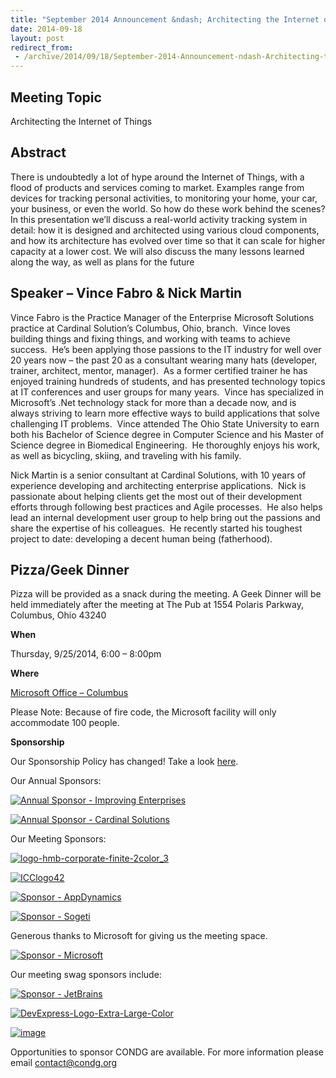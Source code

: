 ```yaml
---
title: "September 2014 Announcement &ndash; Architecting the Internet of Things"
date: 2014-09-18
layout: post
redirect_from:
 - /archive/2014/09/18/September-2014-Announcement-ndash-Architecting-the-Internet-of-Things.aspx
---
```


## Meeting Topic

Architecting the Internet of Things

## Abstract

There is undoubtedly a lot of hype around the Internet of Things, with a flood of products and services coming to market. Examples range from devices for tracking personal activities, to monitoring your home, your car, your business, or even the world. So how do these work behind the scenes? In this presentation we’ll discuss a real-world activity tracking system in detail: how it is designed and architected using various cloud components, and how its architecture has evolved over time so that it can scale for higher capacity at a lower cost. We will also discuss the many lessons learned along the way, as well as plans for the future

## Speaker – Vince Fabro &amp; Nick Martin

Vince Fabro is the Practice Manager of the Enterprise Microsoft Solutions practice at Cardinal Solution’s Columbus, Ohio, branch.  Vince loves building things and fixing things, and working with teams to achieve success.  He’s been applying those passions to the IT industry for well over 20 years now – the past 20 as a consultant wearing many hats (developer, trainer, architect, mentor, manager).  As a former certified trainer he has enjoyed training hundreds of students, and has presented technology topics at IT conferences and user groups for many years.  Vince has specialized in Microsoft’s .Net technology stack for more than a decade now, and is always striving to learn more effective ways to build applications that solve challenging IT problems.  Vince attended The Ohio State University to earn both his Bachelor of Science degree in Computer Science and his Master of Science degree in Biomedical Engineering.  He thoroughly enjoys his work, as well as bicycling, skiing, and traveling with his family.

Nick Martin is a senior consultant at Cardinal Solutions, with 10 years of experience developing and architecting enterprise applications.  Nick is passionate about helping clients get the most out of their development efforts through following best practices and Agile processes.  He also helps lead an internal development user group to help bring out the passions and share the expertise of his colleagues.  He recently started his toughest project to date: developing a decent human being (fatherhood).

## Pizza/Geek Dinner

Pizza will be provided as a snack during the meeting. A Geek Dinner will be held immediately after the meeting at The Pub at 1554 Polaris Parkway,      
Columbus, Ohio 43240

**When**

Thursday, 9/25/2014, 6:00 – 8:00pm

**Where**

[Microsoft Office – Columbus](http://maps.google.com/maps?f=q&amp;hl=en&amp;q=8800+Lyra+Dr.+Columbus,+OH+43240&amp;om=1)

Please Note: Because of fire code, the Microsoft facility will only accommodate 100 people.

**Sponsorship**

Our Sponsorship Policy has changed! Take a look [here](http://www.condg.org/documents/Sponsorship%20Policy.pdf).

Our Annual Sponsors:

[![Annual Sponsor - Improving Enterprises](http://condg.org/images/condg_org/Windows-Live-Writer/January-2013-Meeting-Announcement--_DBCD/clip_image0013_836cae65-6416-43f8-9634-cdf52c5f00a8.jpg "Annual Sponsor - Improving Enterprises")](http://www.improvingenterprises.com)

[![Annual Sponsor - Cardinal Solutions](http://condg.org/images/condg_org/Windows-Live-Writer/April-2013-Meeting-Announcement---MSMQ-a_B4CC/cardinal_color_tagline3_aa7a59d8-6af9-4071-a3c6-715999b671b0.jpg "Annual Sponsor - Cardinal Solutions")](http://www.cardinalsolutions.com)

Our Meeting Sponsors:

[![logo-hmb-corporate-finite-2color_3](http://condg.org/images/condg_org/WindowsLiveWriter/May2014MeetingAnnouncementRepositoryandS_123F5/logo-hmb-corporate-finite-2color_3_3.png "logo-hmb-corporate-finite-2color_3")](http://hmbnet.com)

[![ICClogo42](http://condg.org/images/condg_org/Windows-Live-Writer/February-2014-Meeting-Announcement_A431/ICClogo42_b3b8e796-874f-470b-b51a-669d5d2dcef0.jpg "ICClogo42")](http://www.icctechnology.com/)

[![Sponsor - AppDynamics](http://condg.org/images/condg_org/Windows-Live-Writer/January-2013-Meeting-Announcement--_DBCD/clip_image0053_2dcab694-3305-4217-bd01-3197dce29f31.png "Sponsor - AppDynamics")](http://www.appdynamics.com)

[![Sponsor - Sogeti](http://condg.org/images/condg_org/Windows-Live-Writer/January-2013-Meeting-Announcement--_DBCD/sogeticolor_small_thumb.gif "Sponsor - Sogeti")](http://us.sogeti.com)

Generous thanks to Microsoft for giving us the meeting space.

[![Sponsor - Microsoft](http://condg.org/images/condg_org/Windows-Live-Writer/January-2013-Meeting-Announcement--_DBCD/clip_image0063_017112b5-ebbc-4d6b-9105-9a99563d1af4.png "Sponsor - Microsoft")](http://www.microsoft.com)

Our meeting swag sponsors include:

[![Sponsor - JetBrains](http://condg.org/images/condg_org/Windows-Live-Writer/January-2013-Meeting-Announcement--_DBCD/clip_image0073_813519ba-ec40-4014-b290-0f59941c9ad2.gif "Sponsor - JetBrains")](http://www.jetbrains.com/)

[![DevExpress-Logo-Extra-Large-Color](http://condg.org/images/condg_org/WindowsLiveWriter/May2014MeetingAnnouncementRepositoryandS_123F5/DevExpress-Logo-Extra-Large-Color_thumb.png "DevExpress-Logo-Extra-Large-Color")](http://condg.org/images/condg_org/WindowsLiveWriter/May2014MeetingAnnouncementRepositoryandS_123F5/DevExpress-Logo-Extra-Large-Color_2.png)

[![image](http://condg.org/images/condg_org/WindowsLiveWriter/ecd22febb19b_66F1/image_thumb.png "image")](http://condg.org/images/condg_org/WindowsLiveWriter/ecd22febb19b_66F1/image_2.png)

Opportunities to sponsor CONDG are available. For more information please email [contact@condg.org](mailto:contact@condg.org)
